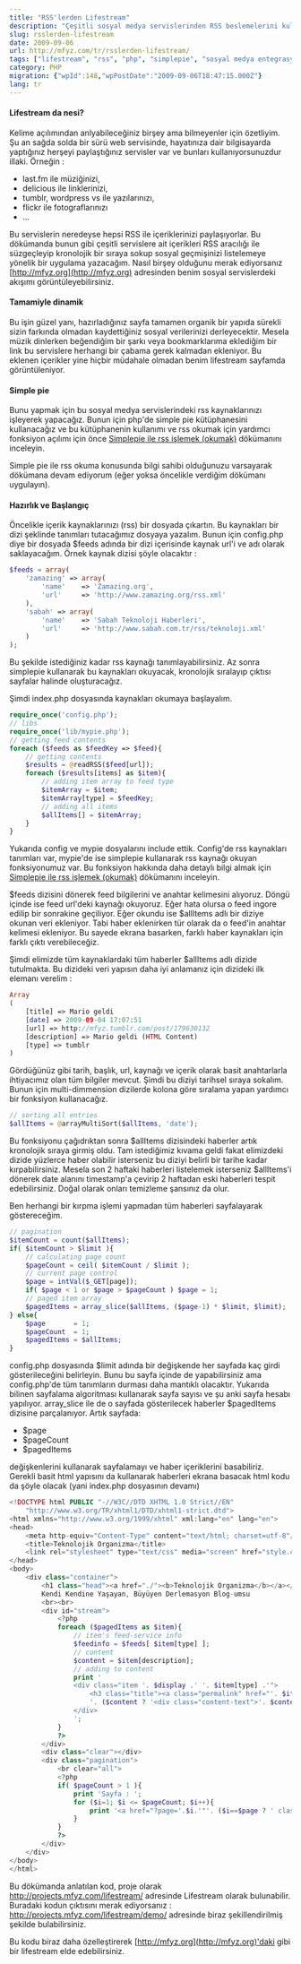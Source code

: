 ```yaml
---
title: "RSS'lerden Lifestream"
description: "Çeşitli sosyal medya servislerinden RSS beslemelerini kullanarak kişisel bir lifestream (sosyal akış) oluşturma rehberi. PHP ve Simplepie kütüphanesi ile uygulama."
slug: rsslerden-lifestream
date: 2009-09-06
url: http://mfyz.com/tr/rsslerden-lifestream/
tags: ["lifestream", "rss", "php", "simplepie", "sosyal medya entegrasyonu"]
category: PHP
migration: {"wpId":148,"wpPostDate":"2009-09-06T18:47:15.000Z"}
lang: tr
---
```


#### Lifestream da nesi?

Kelime açılımından anlyabileceğiniz birşey ama bilmeyenler için özetliyim. Şu an sağda solda bir sürü web servisinde, hayatınıza dair bilgisayarda yaptığınız herşeyi paylaştığınız servisler var ve bunları kullanıyorsunuzdur illaki. Örneğin :

*   last.fm ile müziğinizi,
*   delicious ile linklerinizi,
*   tumblr, wordpress vs ile yazılarınızı,
*   flickr ile fotograflarınızı
*   ...

Bu servislerin neredeyse hepsi RSS ile içeriklerinizi paylaşıyorlar. Bu dökümanda bunun gibi çeşitli servislere ait içerikleri RSS aracılığı ile süzgeçleyip kronolojik bir sıraya sokup sosyal geçmişinizi listelemeye yönelik bir uygulama yazacağım. Nasıl birşey olduğunu merak ediyorsanız [http://mfyz.org](http://mfyz.org) adresinden benim sosyal servislerdeki akışımı görüntüleyebilirsiniz.

#### Tamamiyle dinamik

Bu işin güzel yanı, hazırladığınız sayfa tamamen organik bir yapıda sürekli sizin farkında olmadan kaydettiğiniz sosyal verilerinizi derleyecektir. Mesela müzik dinlerken beğendiğim bir şarkı veya bookmarklarıma eklediğim bir link bu servislere herhangi bir çabama gerek kalmadan ekleniyor. Bu eklenen içerikler yine hiçbir müdahale olmadan benim lifestream sayfamda görüntüleniyor.

#### Simple pie

Bunu yapmak için bu sosyal medya servislerindeki rss kaynaklarınızı işleyerek yapacağız. Bunun için php'de simple pie kütüphanesini kullanacağız ve bu kütüphanenin kullanımı ve rss okumak için yardımcı fonksiyon açılımı için önce [Simplepie ile rss işlemek (okumak)](/simplepie-ile-rss-islemek-okumak) dökümanını inceleyin.

Simple pie ile rss okuma konusunda bilgi sahibi olduğunuzu varsayarak dökümana devam ediyorum (eğer yoksa öncelikle verdiğim dökümanı uygulayın).

#### Hazırlık ve Başlangıç

Öncelikle içerik kaynaklarınızı (rss) bir dosyada çıkartın. Bu kaynakları bir dizi şeklinde tanımları tutacağımız dosyaya yazalım. Bunun için config.php diye bir dosyada $feeds adında bir dizi içerisinde kaynak url'i ve adı olarak saklayacağım. Örnek kaynak dizisi şöyle olacaktır :
```php
$feeds = array(
    'zamazing' => array(
        'name'    => 'Zamazing.org',
        'url'     => 'http://www.zamazing.org/rss.xml'
    ),
    'sabah' => array(
        'name'    => 'Sabah Teknoloji Haberleri',
        'url'     => 'http://www.sabah.com.tr/rss/teknoloji.xml'
    )
);

```
Bu şekilde istediğiniz kadar rss kaynağı tanımlayabilirsiniz. Az sonra simplepie kullanarak bu kaynakları okuyacak, kronolojik sıralayıp çıktısı sayfalar halinde oluşturacağız.

Şimdi index.php dosyasında kaynakları okumaya başlayalım.
```php
require_once('config.php');
// libs
require_once('lib/mypie.php');
// getting feed contents
foreach ($feeds as $feedKey => $feed){
    // getting contents
    $results = @readRSS($feed[url]);
    foreach ($results[items] as $item){
        // adding item array to feed type
        $itemArray = $item;
        $itemArray[type] = $feedKey;
        // adding all items
        $allItems[] = $itemArray;
    }
}

```
Yukarıda config ve mypie dosyalarını include ettik. Config'de rss kaynakları tanımları var, mypie'de ise simplepie kullanarak rss kaynağı okuyan fonksiyonumuz var. Bu fonksiyon hakkında daha detaylı bilgi almak için [Simplepie ile rss işlemek (okumak)]("http://mfyz.com/?/dokuman/114/simplepie-ile-rss-islemek-okumak/") dökümanını inceleyin.

$feeds dizisini dönerek feed bilgilerini ve anahtar kelimesini alıyoruz. Döngü içinde ise feed url'deki kaynağı okuyoruz. Eğer hata olursa o feed ingore edilip bir sonrakine geçiliyor. Eğer okundu ise $allItems adlı bir diziye okunan veri ekleniyor. Tabi haber eklenirken tür olarak da o feed'in anahtar kelimesi ekleniyor. Bu sayede ekrana basarken, farklı haber kaynakları için farklı çıktı verebileceğiz.

Şimdi elimizde tüm kaynaklardaki tüm haberler $allItems adlı dizide tutulmakta. Bu dizideki veri yapısın daha iyi anlamanız için dizideki ilk elemanı verelim :
```php
Array
(
    [title] => Mario geldi
    [date] => 2009-09-04 17:07:51
    [url] => http://mfyz.tumblr.com/post/179630132
    [description] => Mario geldi (HTML Content)
    [type] => tumblr
)

```
Gördüğünüz gibi tarih, başlık, url, kaynağı ve içerik olarak basit anahtarlarla ihtiyacımız olan tüm bilgiler mevcut. Şimdi bu diziyi tarihsel sıraya sokalım. Bunun için multi-dimmension dizilerde kolona göre sıralama yapan yardımcı bir fonksiyon kullanacağız.
```php
// sorting all entries
$allItems = @arrayMultiSort($allItems, 'date');

```
Bu fonksiyonu çağıdrıktan sonra $allItems dizisindeki haberler artık kronolojik sıraya girmiş oldu. Tam istediğimiz kıvama geldi fakat elimizdeki dizide yüzlerce haber olabilir isterseniz bu diziyi belirli bir tarihe kadar kırpabilirsiniz. Mesela son 2 haftaki haberleri listelemek isterseniz $allItems'i dönerek date alanını timestamp'a çevirip 2 haftadan eski haberleri tespit edebilirsiniz. Doğal olarak onları temizleme şansınız da olur.

Ben herhangi bir kırpma işlemi yapmadan tüm haberleri sayfalayarak göstereceğim.
```php
// pagination
$itemCount = count($allItems);
if( $itemCount > $limit ){
    // calculating page count
    $pageCount = ceil( $itemCount / $limit );
    // current page control
    $page = intVal($_GET[page]);
    if( $page < 1 or $page > $pageCount ) $page = 1;
    // paged item array
    $pagedItems = array_slice($allItems, ($page-1) * $limit, $limit);
} else{
    $page       = 1;
    $pageCount  = 1;
    $pagedItems = $allItems;
}

```
config.php dosyasında $limit adında bir değişkende her sayfada kaç girdi gösterileceğini belirleyin. Bunu bu sayfa içinde de yapabilirsiniz ama config.php'de tüm tanımların durması daha mantıklı olacaktır. Yukarıda bilinen sayfalama algoritması kullanarak sayfa sayısı ve şu anki sayfa hesabı yapılıyor. array_slice ile de o sayfada gösterilecek haberler $pagedItems dizisine parçalanıyor. Artık sayfada:

*   $page
*   $pageCount
*   $pagedItems

değişkenlerini kullanarak sayfalamayı ve haber içeriklerini basabiliriz. Gerekli basit html yapısını da kullanarak haberleri ekrana basacak html kodu da şöyle olacak (yani index.php dosyasının devamı)
```php
<!DOCTYPE html PUBLIC "-//W3C//DTD XHTML 1.0 Strict//EN"
    "http://www.w3.org/TR/xhtml1/DTD/xhtml1-strict.dtd">
<html xmlns="http://www.w3.org/1999/xhtml" xml:lang="en" lang="en">
<head>
    <meta http-equiv="Content-Type" content="text/html; charset=utf-8"/>
    <title>Teknolojik Organizma</title>
    <link rel="stylesheet" type="text/css" media="screen" href="style.css" />
</head>
<body>
    <div class="container">
        <h1 class="head"><a href="./"><b>Teknolojik Organizma</b></a></h1>
        Kendi Kendine Yaşayan, Büyüyen Derlemasyon Blog-umsu
        <br><br>
        <div id="stream">
            <?php
            foreach ($pagedItems as $item){
                // item's feed-service info
                $feedinfo = $feeds[ $item[type] ];
                // content
                $content = $item[description];
                // adding to content
                print '
                <div class="item '. $display .' '. $item[type] .'">
                    <h3 class="title"><a class="permalink" href="'. $item[url] .'" target="_blank">'. $item[title] .'</a> '. ($item[date] ? '<span class="time">('. substr($item[date], 0, 16) .')</span>':'') .'</h3>
                    '. ($content ? '<div class="content-text">'. $content .'</div>':'') .'
                </div>
                ';
            }
            ?>
        </div>
        <div class="clear"></div>
        <div class="pagination">
            <br clear="all">
            <?php
            if( $pageCount > 1 ){
                print 'Sayfa : ';
                for ($i=1; $i <= $pageCount; $i++){ 
                    print '<a href="?page='.$i.'"'. ($i==$page ? ' class="current"':'') .'>'.$i.'</a> ';
                }
            }
            ?>
        </div>
    </div>
</body>
</html>

```
Bu dökümanda anlatılan kod, proje olarak http://projects.mfyz.com/lifestream/ adresinde Lifestream olarak bulunabilir. Buradaki kodun çıktısını merak ediyorsanız : http://projects.mfyz.com/lifestream/demo/ adresinde biraz şekillendirilmiş şekilde bulabilirsiniz.

Bu kodu biraz daha özelleştirerek [http://mfyz.org](http://mfyz.org)'daki gibi bir lifestream elde edebilirsiniz.